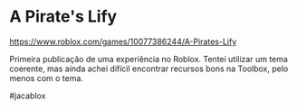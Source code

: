 # A Pirate's Lify

https://www.roblox.com/games/10077386244/A-Pirates-Lify

Primeira publicação de uma experiência no Roblox. Tentei utilizar um tema coerente, mas ainda achei difícil encontrar recursos bons na Toolbox, pelo menos com o tema.

#jacablox

